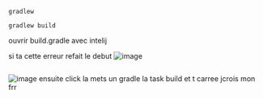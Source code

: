 ```
gradlew
```
```
gradlew build
```
ouvrir build.gradle avec intelij

si ta cette erreur refait le debut
![image](https://github.com/user-attachments/assets/972fb5d0-1d25-4003-a733-5450a87e418e)
```
```

![image](https://github.com/user-attachments/assets/adf7d5d5-f16f-4224-983d-eff105addb28)
ensuite click la mets un gradle la task build et t carree jcrois mon frr
